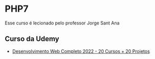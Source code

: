 # PHP7
Esse curso é lecionado pelo professor Jorge Sant Ana


## Curso da Udemy
*  [Desenvolvimento Web Completo 2022 - 20 Cursos + 20 Projetos](https://www.udemy.com/course/web-completo/)